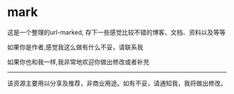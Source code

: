 mark
====

这是一个整理的url-marked, 存下一些感觉比较不错的博客、文档、资料以及等等

如果你是作者,感觉我这么做有什么不妥，请联系我

如果你也和我一样,我非常地欢迎你做出修改或者补充

***
该资源主要用以分享及推荐，非商业用途。如有不妥，请通知我，我将做出修改。
